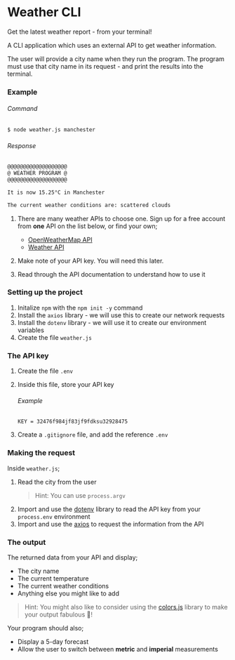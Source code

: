# Weather CLI 

Get the latest weather report - from your terminal!


A CLI application which uses an external API to get weather information.

The user will provide a city name when they run the program. The program must use that city name in its request - and print the results into the terminal.

### Example

###### Command
```bash
$ node weather.js manchester
```

###### Response
```bash
@@@@@@@@@@@@@@@@@@@
@ WEATHER PROGRAM @
@@@@@@@@@@@@@@@@@@@

It is now 15.25°C in Manchester

The current weather conditions are: scattered clouds
```


1. There are many weather APIs to choose one. Sign up for a free account from **one** API on the list below, or find your own;

   - [OpenWeatherMap API](https://openweathermap.org/)
   - [Weather API](https://www.weatherapi.com/)

2. Make note of your API key. You will need this later.
3. Read through the API documentation to understand how to use it

###  Setting up the project

1. Initalize `npm` with the `npm init -y` command
2. Install the `axios` library - we will use this to create our network requests
3. Install the `dotenv` library - we will use it to create our environment variables
4. Create the file `weather.js`

###  The API key

1. Create the file `.env`
2. Inside this file, store your API key

   ###### Example
   
   ```text
   KEY = 32476f984jf83jf9fdksu32928475
   ```
   
3. Create a `.gitignore` file, and add the reference `.env`

### Making the request

Inside `weather.js`;

1. Read the city from the user
    > Hint: You can use `process.argv`
2. Import and use the [dotenv](https://github.com/motdotla/dotenv) library to read the API key from your `process.env` environment
3. Import and use the [axios](https://github.com/axios/axios) to request the information from the API

### The output

The returned data from your API and display;

- The city name
- The current temperature
- The current weather conditions
- Anything else you might like to add

> Hint: You might also like to consider using the [colors.js](https://github.com/Marak/colors.js) library to make your output fabulous 🤩! 


Your program should also;

- Display a 5-day forecast
- Allow the user to switch between **metric** and **imperial** measurements

